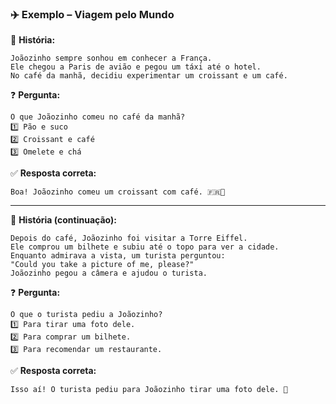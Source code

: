 ### ✈️ **Exemplo – Viagem pelo Mundo**  

📖 **História:**  
```
Joãozinho sempre sonhou em conhecer a França.  
Ele chegou a Paris de avião e pegou um táxi até o hotel.  
No café da manhã, decidiu experimentar um croissant e um café.  
```

❓ **Pergunta:**  
```
O que Joãozinho comeu no café da manhã?  
1️⃣ Pão e suco  
2️⃣ Croissant e café  
3️⃣ Omelete e chá  
```
✅ **Resposta correta:**  
```
Boa! Joãozinho comeu um croissant com café. 🇫🇷🥐
```
---

📖 **História (continuação):**  
```
Depois do café, Joãozinho foi visitar a Torre Eiffel.  
Ele comprou um bilhete e subiu até o topo para ver a cidade.  
Enquanto admirava a vista, um turista perguntou:  
"Could you take a picture of me, please?"  
Joãozinho pegou a câmera e ajudou o turista.  
```

❓ **Pergunta:**  
```
O que o turista pediu a Joãozinho?  
1️⃣ Para tirar uma foto dele.  
2️⃣ Para comprar um bilhete.  
3️⃣ Para recomendar um restaurante.  
```
✅ **Resposta correta:**  
```
Isso aí! O turista pediu para Joãozinho tirar uma foto dele. 📸
```